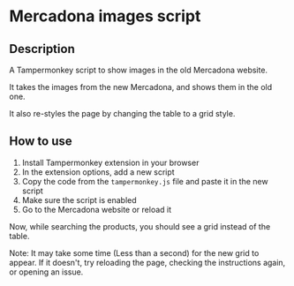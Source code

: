 # Mercadona images script

## Description

A Tampermonkey script to show images in the old Mercadona website.

It takes the images from the new Mercadona, and shows them in the old one.

It also re-styles the page by changing the table to a grid style.

## How to use

1. Install Tampermonkey extension in your browser
2. In the extension options, add a new script
3. Copy the code from the `tampermonkey.js` file and paste it in the new script
4. Make sure the script is enabled
5. Go to the Mercadona website or reload it

Now, while searching the products, you should see a grid instead of the table.

Note: It may take some time (Less than a second) for the new grid to appear. If it doesn't, try reloading the page, checking the instructions again, or opening an issue.
